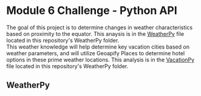 # Module 6 Challenge - Python API

The goal of this project is to determine changes in weather characteristics based on proximity to the equator.  This anaysis is in the [WeatherPy](WeatherPy\WeaterPy.ipynb) file located in this repository's WeatherPy folder.  
This weather knowledge will help determine key vacation cities based on weather parameters, and will utilize Geoapify Places to determine hotel options in these prime weather locations.  This analysis is in the [VacationPy](WeatherPy\VacationPy.ipynb) file located in this repository's WeatherPy folder.

## WeatherPy
